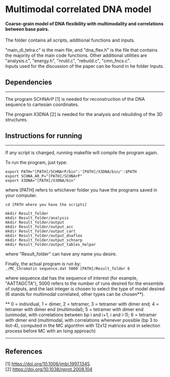 # Multimodal correlated DNA model

#### Coarse-grain model of DNA flexibility with multimodality and correlations between base pairs.

The folder contains all scripts, additional functions and inputs. 

"main_di_tetra.c" is the main file, and "dna_flex.h" is the file that contains the majority of the main code functions. Other additional utilities are "analysis.c", "energy.h", "nrutil.c", "rebuild.c", "cmn_fncs.c". \
Inputs used for the discussion of the paper can be found in he folder Inputs. 


## Dependencies

-----------------
The program SCHNArP [1] is needed for reconstruction of the DNA sequence to cartesian coordinates. 

The program X3DNA [2] is needed for the analysis and rebuilding of the 3D structures.


## Instructions for running

-----------------

If any script is changed, running makefile will compile the program again. 

To run the program, just type: 

`export PATH="[PATH]/SCHNArP/bin":'[PATH]/X3DNA/bin/':$PATH` \
`export SCHNA_AR_P="[PATH]/SCHNArP"` \
`export X3DNA="[PATH]/X3DNA/bin"` 

where [PATH] refers to whichever folder you have the programs saved in your computer. 

`cd [PATH where you have the scripts]` 

`mkdir Result_folder` \
`mkdir Result_folder/analysis`  \
`mkdir Result_folder/output`  \
`mkdir Result_folder/output_acc`  \
`mkdir Result_folder/output_cart`  \
`mkdir Result_folder/output_dnaflex`  \
`mkdir Result_folder/output_schnarp`  \
`mkdir Result_folder/output_tables_helpar` 

where "Result_folder" can have any name you desire. 

Finally, the actual program is run by: \
`./MC_Chromatin sequence.dat 5000 [PATH]/Result_folder 6` 

where sequence.dat has the sequence of interest (for example, "AATTAGCTA"), 5000 refers to the number of runs desired for the ensemble of outputs, and the last integer is chosen to select the type of model desired (6 stands for multimodal correlated, other types can be chosen**). 

** 0 = individual, 1 = dimer, 2 = tetramer, 3 = tetramer with dimer end; 4 = tetramer with dimer end (multimodal); 5 = tetramer with dimer end (unimodal, with correlations between bp i and i+1, i and i-1); 6 = tetramer with dimer end (multimodal, with correlations whenever possible (bp 3 to itot-4), computed in the MC algorithm with 12x12 matrices and in selection process before MC with an Ising approach)

------------------

## References

[1] https://doi.org/10.1006/jmbi.1997.1345. \
[2] https://doi.org/10.1038/nprot.2008.104



